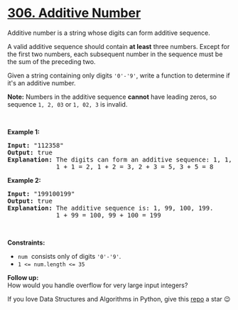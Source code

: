 # [306. Additive Number][title]

<p>Additive number is a string whose digits can form additive sequence.</p>
<p>A valid additive sequence should contain <b>at least</b> three numbers. Except for the first two numbers, each subsequent number in the sequence must be the sum of the preceding two.</p>
<p>Given a string containing only digits <code>'0'-'9'</code>, write a function to determine if it's an additive number.</p>
<p><b>Note:</b> Numbers in the additive sequence <b>cannot</b> have leading zeros, so sequence <code>1, 2, 03</code> or <code>1, 02, 3</code> is invalid.</p>
<p> </p>
<p><strong>Example 1:</strong></p>
<pre><strong>Input:</strong> "112358"
<strong>Output:</strong> true
<strong>Explanation:</strong> The digits can form an additive sequence: 1, 1, 2, 3, 5, 8. 
             1 + 1 = 2, 1 + 2 = 3, 2 + 3 = 5, 3 + 5 = 8
</pre>
<p><strong>Example 2:</strong></p>
<pre><strong>Input:</strong> "199100199"
<strong>Output:</strong> true
<strong>Explanation:</strong> The additive sequence is: 1, 99, 100, 199. 
             1 + 99 = 100, 99 + 100 = 199
</pre>
<p> </p>
<p><strong>Constraints:</strong></p>
<ul>
<li><font face="monospace"><code>num</code> </font>consists only of digits <code>'0'-'9'</code>.</li>
<li><code>1 &lt;= num.length &lt;= 35</code></li>
</ul>
<p><b>Follow up:</b><br/>
How would you handle overflow for very large input integers?</p>


If you love Data Structures and Algorithms in Python, give this [repo][me] a star :wink:

[title]: https://leetcode.com/problems/additive-number
[me]: https://github.com/bumblebee211196/awesome-python-leetcode